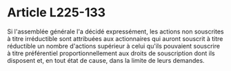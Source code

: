 # Article L225-133

Si l'assemblée générale l'a décidé expressément, les actions non souscrites à titre irréductible sont attribuées aux actionnaires qui auront souscrit à titre réductible un nombre d'actions supérieur à celui qu'ils pouvaient souscrire à titre préférentiel proportionnellement aux droits de souscription dont ils disposent et, en tout état de cause, dans la limite de leurs demandes.